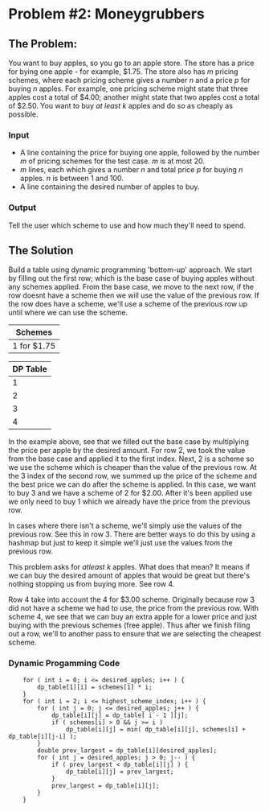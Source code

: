 # Problem #2: Moneygrubbers

## The Problem:
You want to buy apples, so you go to an apple store. The store has a price for bying one apple - for example, $1.75. The store also has *m* pricing schemes, where each pricing scheme gives a number *n* and a price *p* for buying *n* apples. For example, one pricing scheme might state that three apples cost a total of $4.00; another might state that two apples cost a total of $2.50. You want to buy *at least* *k* apples and do so as cheaply as possible.

### Input
- A line containing the price for buying one apple, followed by the number *m* of pricing schemes for the test case. *m* is at most 20. 
- *m* lines, each which gives a number *n* and total price *p* for buying *n* apples. *n* is between 1 and 100.
- A line containing the desired number of apples to buy.

### Output
Tell the user which scheme to use and how much they'll need to spend.

## The Solution
Build a table using dynamic programming 'bottom-up' approach. We start by filling out the first row; which is the base case of buying apples without any schemes applied. From the base case, we move to the next row, if the row doesnt have a scheme then we will use the value of the previous row. If the row does have a scheme, we'll use a scheme of the previous row up until where we can use the scheme.

|Schemes|
|-----------------------------------------|
| 1 for $1.75 | 2 for $2.00 | 4 for $3.00 |

|DP Table|
|-----------------------------|
|1| $1.75| $3.50| $5.25| $7.00|
|2| $1.75| $2.00| $3.75| $4.00|
|3| $1.75| $2.00| $3.75| $4.00|
|4| $1.75| $2.00| $3.00| $3.00|

In the example above, see that we filled out the base case by multiplying the price per apple by the desired amount. For row 2, we took the value from the base case and applied it to the first index. Next, 2 is a scheme so we use the scheme which is cheaper than the value of the previous row. At the 3 index of the second row, we summed up the price of the scheme and the best price we can do after the scheme is applied. In this case, we want to buy 3 and we have a scheme of 2 for $2.00. After it's been applied use we only need to buy 1 which we already have the price from the previous row. 

In cases where there isn't a scheme, we'll simply use the values of the previous row. See this in row 3. There are better ways to do this by using a hashmap but just to keep it simple we'll just use the values from the previous row.

This problem asks for *atleast k* apples. What does that mean? It means if we can buy the desired amount of apples that would be great but there's nothing stopping us from buying more. See row 4.

Row 4 take into account the 4 for $3.00 scheme. Originally because row 3 did not have a scheme we had to use, the price from the previous row. With scheme 4, we see that we can buy an extra apple for a lower price and just buying with the previous schemes (free apple). Thus after we finish filing out a row, we'll to another pass to ensure that we are selecting the cheapest scheme.

### Dynamic Progamming Code
```
    for ( int i = 0; i <= desired_apples; i++ ) {
        dp_table[1][i] = schemes[1] * i;
    }
    for ( int i = 2; i <= highest_scheme_index; i++ ) {
        for ( int j = 0; j <= desired_apples; j++ ) {
            dp_table[i][j] = dp_table[ i - 1 ][j];
            if ( schemes[i] > 0 && j >= i )  
                dp_table[i][j] = min( dp_table[i][j], schemes[i] + dp_table[i][j-i] ); 
        }
        double prev_largest = dp_table[i][desired_apples];
        for ( int j = desired_apples; j > 0; j-- ) {
            if ( prev_largest < dp_table[i][j] ) {
                dp_table[i][j] = prev_largest;
            }
            prev_largest = dp_table[i][j];
        }
    }
```
